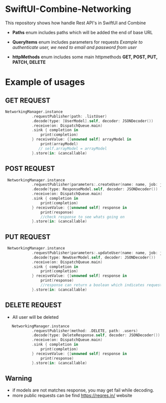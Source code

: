 # SwiftUI-Combine-Networking
This repository shows how handle Rest API's in SwiftUI and Combine

* **Paths** enum includes paths which will be added the end of base URL


* **QueryItems** enum includes parameters for requests *Example to authenticate user, we need to email and password from user*


* **httpMethods** enum includes some main httpmethods **GET, POST, PUT, PATCH, DELETE** 

# Example of usages


## GET REQUEST
```swift
NetworkingManager.instance
            .requestPublisher(path: .listUser)
            .decode(type: [UserModel].self, decoder: JSONDecoder())
            .receive(on: DispatchQueue.main)
            .sink { completion in
                print(completion)
            } receiveValue: {[unowned self] arrayModel in
                print(arrayModel)
               // self.arrayModel = arrayModel
            }.store(in: &cancallable)
```
 

## POST REQUEST
```swift
 NetworkingManager.instance
            .requestPublisher(parameters:.createUser(name: name, job: job),method: .POST, path: .users)
            .decode(type: ResponseModel.self, decoder: JSONDecoder())
            .receive(on: DispatchQueue.main)
            .sink { completion in
                print(completion)
            } receiveValue: {[unowned self] response in
                print(response)
                //check response to see whats going on
            }.store(in: &cancallable)
```

## PUT REQUEST
```swift
 NetworkingManager.instance
            .requestPublisher(parameters:.updateUser(name: name, job: job),method: .PUT, path: .updateUser)
            .decode(type: NewUserModel.self, decoder: JSONDecoder())
            .receive(on: DispatchQueue.main)
            .sink { completion in
                print(completion)
            } receiveValue: {[unowned self] response in
                print(response)
                //response can return a boolean which indicates request was succesfull or not
            }.store(in: &cancallable)

```

## DELETE REQUEST 

* All user will be deleted
```swift
   NetworkingManager.instance
            .requestPublisher(method: .DELETE, path: .users)
            .decode(type: DeleteResponse.self, decoder: JSONDecoder())
            .receive(on: DispatchQueue.main)
            .sink { completion in
                print(completion)
            } receiveValue: {[unowned self] response in
                print(response)
            }.store(in: &cancallable)

```

## Warning
* if models are not matches response, you may get fail while decoding. 
* more public requests can be find https://reqres.in/ website
